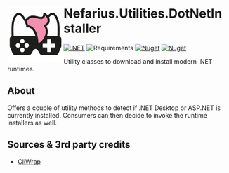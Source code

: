 # <img src="assets/NSS-128x128.png" align="left" />Nefarius.Utilities.DotNetInstaller

[![.NET](https://github.com/nefarius/Nefarius.Utilities.DotNetInstaller/actions/workflows/build.yml/badge.svg)](https://github.com/nefarius/Nefarius.Utilities.DotNetInstaller/actions/workflows/build.yml) ![Requirements](https://img.shields.io/badge/Requires-.NET%20Standard%202.0-blue.svg) [![Nuget](https://img.shields.io/nuget/v/Nefarius.Utilities.DotNetInstaller)](https://www.nuget.org/packages/Nefarius.Utilities.DotNetInstaller/) [![Nuget](https://img.shields.io/nuget/dt/Nefarius.Utilities.DotNetInstaller)](https://www.nuget.org/packages/Nefarius.Utilities.DotNetInstaller/)

Utility classes to download and install modern .NET runtimes.

## About

Offers a couple of utility methods to detect if .NET Desktop or ASP.NET is currently installed. Consumers can then
decide to invoke the runtime installers as well.

## Sources & 3rd party credits

- [CliWrap](https://github.com/Tyrrrz/CliWrap)
